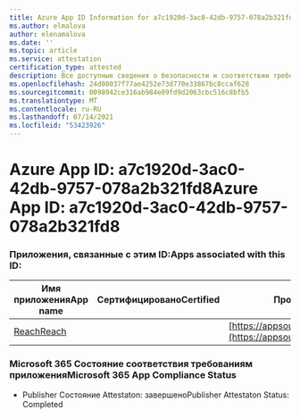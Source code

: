 ```yaml
---
title: Azure App ID Information for a7c1920d-3ac0-42db-9757-078a2b321fd8
ms.author: elmalova
author: elenamalova
ms.date: ''
ms.topic: article
ms.service: attestation
certification_type: attested
description: Все доступные сведения о безопасности и соответствии требованиям для a7c1920d-3ac0-42db-9757-078a2b321fd8.
ms.openlocfilehash: 24d08037f77ae4252e73d770e33867bc8ccaf628
ms.sourcegitcommit: 0098942ce316ab984e09fd9d2063cbc516c8bfb5
ms.translationtype: MT
ms.contentlocale: ru-RU
ms.lasthandoff: 07/14/2021
ms.locfileid: "53423926"
---
```

# <a name="azure-app-id-a7c1920d-3ac0-42db-9757-078a2b321fd8"></a><span data-ttu-id="618fe-103">Azure App ID: a7c1920d-3ac0-42db-9757-078a2b321fd8</span><span class="sxs-lookup"><span data-stu-id="618fe-103">Azure App ID: a7c1920d-3ac0-42db-9757-078a2b321fd8</span></span>


### <a name="apps-associated-with-this-id"></a><span data-ttu-id="618fe-104">Приложения, связанные с этим ID:</span><span class="sxs-lookup"><span data-stu-id="618fe-104">Apps associated with this ID:</span></span>
| <span data-ttu-id="618fe-105">**Имя приложения**</span><span class="sxs-lookup"><span data-stu-id="618fe-105">**App name**</span></span> | <span data-ttu-id="618fe-106">**Сертифицировано**</span><span class="sxs-lookup"><span data-stu-id="618fe-106">**Certified**</span></span> | <span data-ttu-id="618fe-107">**Просмотр в AppSource**</span><span class="sxs-lookup"><span data-stu-id="618fe-107">**View in AppSource**</span></span> |
|-|-|-|
| [<span data-ttu-id="618fe-108">Reach</span><span class="sxs-lookup"><span data-stu-id="618fe-108">Reach</span></span>](https://docs.microsoft.com/en-us/microsoft-365-app-certification/forward/WA200002045) |  | [https://appsource.microsoft.com/product/office/WA200002045](https://appsource.microsoft.com/product/office/WA200002045) |

### <a name="microsoft-365-app-compliance-status"></a><span data-ttu-id="618fe-109">Microsoft 365 Состояние соответствия требованиям приложения</span><span class="sxs-lookup"><span data-stu-id="618fe-109">Microsoft 365 App Compliance Status</span></span>
- <span data-ttu-id="618fe-110">Publisher Состояние Attestaton: завершено</span><span class="sxs-lookup"><span data-stu-id="618fe-110">Publisher Attestaton Status: Completed</span></span>
